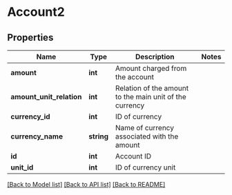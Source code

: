 # Account2

## Properties
Name | Type | Description | Notes
------------ | ------------- | ------------- | -------------
**amount** | **int** | Amount charged from the account | 
**amount_unit_relation** | **int** | Relation of the amount to the main unit of the currency | 
**currency_id** | **int** | ID of currency | 
**currency_name** | **string** | Name of currency associated with the amount | 
**id** | **int** | Account ID | 
**unit_id** | **int** | ID of currency unit | 

[[Back to Model list]](../README.md#documentation-for-models) [[Back to API list]](../README.md#documentation-for-api-endpoints) [[Back to README]](../README.md)


